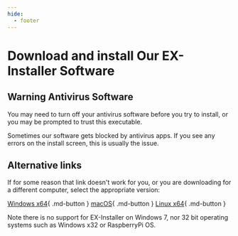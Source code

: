 ```yaml
---
hide:
  - footer
---
```


# Download and install Our EX-Installer Software

<div class="win64-installer" markdown="1" hidden>

- Download from here [Windows x64](https://github.com/DCC-EX/EX-Installer/releases/latest/download/EX-Installer-Win64.exe){ .md-button }
- Open the downloads folder where your browser has saved the EX-Installer-Win64.exe and execute it.

Note: depending on the configuration of your computer the ‘.exe’ may or may not appear. This is not of concern.

</div>
<div class="mac-installer" markdown="span" hidden>

Download from here [macOS](https://github.com/DCC-EX/EX-Installer/releases/latest/download/EX-Installer-macOS){ .md-button }

Open a terminal window and navigate to the that folder that you downloaded the file to. e.g.:

```bash
cd Downloads
```

Enter the following command to tell the OS that it is an executable:

```bash
chmod +x EX-Installer-macOS
```

Run the installer with the following command:

```bash
./EX-Installer-macOS
```

</div>

<div class="linux-installer" markdown="span" hidden>

Download from here [Linux x64](https://github.com/DCC-EX/EX-Installer/releases/latest/download/EX-Installer-Linux64){ .md-button }

Right-click on the file, go to Properties, then the Permissions tab, and check “Allow executing file as program”

Open a terminal window and navigate to that folder

Run the installer with the following command:

```bash
./EX-Installer-Linux64
```

</div>
<div class="unsupported-installer" markdown="span" hidden >

This PC, tablet or phone is not supported by EX-Installer.

</div>

## Warning Antivirus Software

You may need to turn off your antivirus software before you try to install, or you may be prompted to trust this executable.

Sometimes our software gets blocked by antivirus apps. If you see any errors on the install screen, this is usually the issue.

## Alternative links

If for some reason that link doesn't work for you, or you are downloading for a different computer, select the appropriate version:

[Windows x64](https://github.com/DCC-EX/EX-Installer/releases/latest/download/EX-Installer-Win64.exe){ .md-button }
[macOS](https://github.com/DCC-EX/EX-Installer/releases/latest/download/EX-Installer-macOS){ .md-button }
[Linux x64](https://github.com/DCC-EX/EX-Installer/releases/latest/download/EX-Installer-Linux64){ .md-button }

Note there is no support for EX-Installer on Windows 7, nor 32 bit operating systems such as Windows x32 or RaspberryPi OS.
